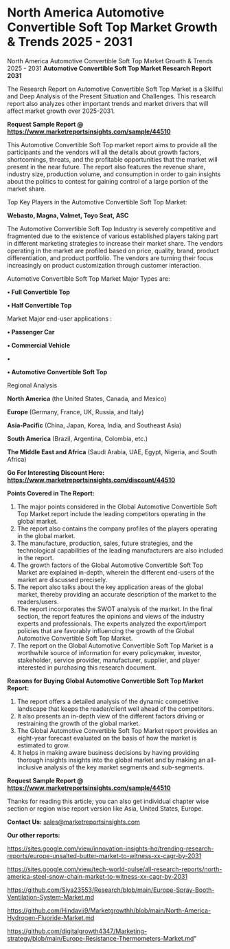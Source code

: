 # North America Automotive Convertible Soft Top Market Growth & Trends 2025 - 2031
North America Automotive Convertible Soft Top Market Growth & Trends 2025 - 2031
<strong>Automotive Convertible Soft Top Market Research Report 2031</strong>

The Research Report on Automotive Convertible Soft Top Market is a Skillful and Deep Analysis of the Present Situation and Challenges. This research report also analyzes other important trends and market drivers that will affect market growth over 2025-2031.

<strong>Request Sample Report @ <a href=https://www.marketreportsinsights.com/sample/44510>https://www.marketreportsinsights.com/sample/44510</a></strong>

This Automotive Convertible Soft Top market report aims to provide all the participants and the vendors will all the details about growth factors, shortcomings, threats, and the profitable opportunities that the market will present in the near future. The report also features the revenue share, industry size, production volume, and consumption in order to gain insights about the politics to contest for gaining control of a large portion of the market share.

Top Key Players in the Automotive Convertible Soft Top Market:

<strong>Webasto, Magna, Valmet, Toyo Seat, ASC</strong>

The Automotive Convertible Soft Top Industry is severely competitive and fragmented due to the existence of various established players taking part in different marketing strategies to increase their market share. The vendors operating in the market are profiled based on price, quality, brand, product differentiation, and product portfolio. The vendors are turning their focus increasingly on product customization through customer interaction.

Automotive Convertible Soft Top Market Major Types are:

<strong>•  Full Convertible Top

•  Half Convertible Top</strong>

Market Major end-user applications :

<strong>•  Passenger Car

•  Commercial Vehicle

•  

•  Automotive Convertible Soft Top</strong>

Regional Analysis

</u><strong><b>North America</b></strong> (the United States, Canada, and Mexico)

<strong><b>Europe </b></strong>(Germany, France, UK, Russia, and Italy)

<strong><b>Asia-Pacific</b></strong> (China, Japan, Korea, India, and Southeast Asia)

<strong><b>South America</b></strong> (Brazil, Argentina, Colombia, etc.)

<strong><b>The Middle East and Africa</b></strong> (Saudi Arabia, UAE, Egypt, Nigeria, and South Africa)

<strong>Go For Interesting Discount Here: <a href=https://www.marketreportsinsights.com/discount/44510>https://www.marketreportsinsights.com/discount/44510</a></strong>

<strong>Points Covered in The Report:</strong>
<ol>
  <li>The major points considered in the Global Automotive Convertible Soft Top Market report include the leading competitors operating in the global market.</li>
  <li>The report also contains the company profiles of the players operating in the global market.</li>
  <li>The manufacture, production, sales, future strategies, and the technological capabilities of the leading manufacturers are also included in the report.</li>
  <li>The growth factors of the Global Automotive Convertible Soft Top Market are explained in-depth, wherein the different end-users of the market are discussed precisely.</li>
  <li>The report also talks about the key application areas of the global market, thereby providing an accurate description of the market to the readers/users.</li>
  <li>The report incorporates the SWOT analysis of the market. In the final section, the report features the opinions and views of the industry experts and professionals. The experts analyzed the export/import policies that are favorably influencing the growth of the Global Automotive Convertible Soft Top Market.</li>
  <li>The report on the Global Automotive Convertible Soft Top Market is a worthwhile source of information for every policymaker, investor, stakeholder, service provider, manufacturer, supplier, and player interested in purchasing this research document.</li>
</ol>
<strong>Reasons for Buying Global Automotive Convertible Soft Top Market Report:</strong>

<ol>
  <li>The report offers a detailed analysis of the dynamic competitive landscape that keeps the reader/client well ahead of the competitors.</li>
  <li>It also presents an in-depth view of the different factors driving or restraining the growth of the global market.</li>
  <li>The Global Automotive Convertible Soft Top Market report provides an eight-year forecast evaluated on the basis of how the market is estimated to grow.</li>
  <li>It helps in making aware business decisions by having providing thorough insights insights into the global market and by making an all-inclusive analysis of the key market segments and sub-segments.</li>
</ol>
<strong>Request Sample Report @ <a href=https://www.marketreportsinsights.com/sample/44510>https://www.marketreportsinsights.com/sample/44510</a></strong>


Thanks for reading this article; you can also get individual chapter wise section or region wise report version like Asia, United States, Europe.

<strong>Contact Us:</strong>
sales@marketreportsinsights.com

<strong>Our other reports:</strong>

<a href=https://sites.google.com/view/innovation-insights-hq/trending-research-reports/europe-unsalted-butter-market-to-witness-xx-cagr-by-2031>https://sites.google.com/view/innovation-insights-hq/trending-research-reports/europe-unsalted-butter-market-to-witness-xx-cagr-by-2031</a>

<a href=https://sites.google.com/view/tech-world-pulse/all-research-reports/north-america-steel-snow-chain-market-to-witness-xx-cagr-by-2031>https://sites.google.com/view/tech-world-pulse/all-research-reports/north-america-steel-snow-chain-market-to-witness-xx-cagr-by-2031</a>

<a href=https://github.com/Siya23553/Research/blob/main/Europe-Spray-Booth-Ventilation-System-Market.md>https://github.com/Siya23553/Research/blob/main/Europe-Spray-Booth-Ventilation-System-Market.md</a>

<a href=https://github.com/Hindavii9/Marketgrowthh/blob/main/North-America-Hydrogen-Fluoride-Market.md>https://github.com/Hindavii9/Marketgrowthh/blob/main/North-America-Hydrogen-Fluoride-Market.md</a>

<a href=https://github.com/digitalgrowth4347/Marketing-strategy/blob/main/Europe-Resistance-Thermometers-Market.md>https://github.com/digitalgrowth4347/Marketing-strategy/blob/main/Europe-Resistance-Thermometers-Market.md</a>"
